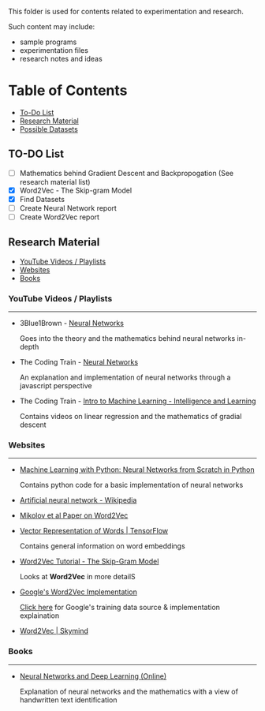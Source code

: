 This folder is used for contents related to experimentation and research.  

Such content may include:

- sample programs
- experimentation files
- research notes and ideas

# Table of Contents

- [To-Do List](#todo)
- [Research Material](#research)
- [Possible Datasets](#datasets)

## TO-DO List<a name="todo"></a>

- [ ] Mathematics behind Gradient Descent and Backpropogation (See research material list)
- [X] Word2Vec - The Skip-gram Model
- [X] Find Datasets  
- [ ] Create Neural Network report
- [ ] Create Word2Vec report

## Research Material<a name="research"></a>

- [YouTube Videos / Playlists](#youtube)
- [Websites](#websites)
- [Books](#books)

### YouTube Videos / Playlists<a name="youtube"></a>

***

- 3Blue1Brown - [Neural Networks](https://www.youtube.com/playlist?list=PLZHQObOWTQDNU6R1_67000Dx_ZCJB-3pi)

  Goes into the theory and the mathematics behind neural networks in-depth

- The Coding Train - [Neural Networks](https://www.youtube.com/playlist?list=PLRqwX-V7Uu6aCibgK1PTWWu9by6XFdCfh)

  An explanation and implementation of neural networks through a javascript perspective

- The Coding Train - [Intro to Machine Learning - Intelligence and Learning](https://www.youtube.com/playlist?list=PLRqwX-V7Uu6bCN8LKrcMa6zF4FPtXyXYj)
  
  Contains videos on linear regression and the mathematics of gradial descent

### Websites<a name="websites"></a>

***

- [Machine Learning with Python: Neural Networks from Scratch in Python](https://www.python-course.eu/neural_networks.php)
  
  Contains python code for a basic implementation of neural networks

- [Artificial neural network - Wikipedia](https://en.wikipedia.org/wiki/Artificial_neural_network)

- [Mikolov et al Paper on Word2Vec](https://papers.nips.cc/paper/5021-distributed-representations-of-words-and-phrases-and-their-compositionality.pdf)

- [Vector Representation of Words | TensorFlow](https://www.tensorflow.org/tutorials/representation/word2vec)

  Contains general information on word embeddings

- [Word2Vec Tutorial - The Skip-Gram Model](http://mccormickml.com/2016/04/19/word2vec-tutorial-the-skip-gram-model/)

  Looks at **Word2Vec** in more detailS

- [Google's Word2Vec Implementation](https://github.com/dav/word2vec)

  [Click here](https://code.google.com/archive/p/word2vec/) for Google's training data source & implementation explaination

- [Word2Vec | Skymind](https://skymind.ai/wiki/word2vec)


### Books<a name="books"></a>

***

- [Neural Networks and Deep Learning (Online)](http://neuralnetworksanddeeplearning.com/index.html)

  Explanation of neural networks and the mathematics with a view of handwritten text identification

